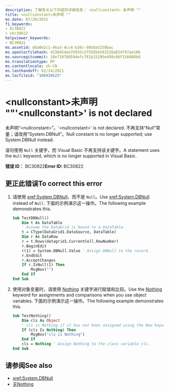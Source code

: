 ```yaml
---
description: 了解有关以下内容的详细信息： <nullconstant> 未声明 ""
title: <nullconstant>未声明 ""
ms.date: 07/20/2015
f1_keywords:
- bc30822
- vbc30822
helpviewer_keywords:
- BC30822
ms.assetid: dda0e2c1-46a3-4cc4-b36c-0858a5259bac
ms.openlocfilehash: d33845dee76935c2f592bb591520a824f97ae186
ms.sourcegitcommit: 10e719780594efc781b15295e499c66f316068b8
ms.translationtype: MT
ms.contentlocale: zh-CN
ms.lasthandoff: 02/14/2021
ms.locfileid: "100436625"
---
```

# <a name="nullconstant-is-not-declared"></a><span data-ttu-id="3717b-103">\<nullconstant>未声明 ""</span><span class="sxs-lookup"><span data-stu-id="3717b-103">'\<nullconstant>' is not declared</span></span>

<span data-ttu-id="3717b-104">未声明“\<nullconstant>”。</span><span class="sxs-lookup"><span data-stu-id="3717b-104">'\<nullconstant>' is not declared.</span></span> <span data-ttu-id="3717b-105">不再支持“Null”常量；请改用“System.DBNull”。</span><span class="sxs-lookup"><span data-stu-id="3717b-105">Null constant is no longer supported; use System.DBNull instead.</span></span>  
  
 <span data-ttu-id="3717b-106">语句使用 `Null` 关键字，而 Visual Basic 不再支持该关键字。</span><span class="sxs-lookup"><span data-stu-id="3717b-106">A statement uses the `Null` keyword, which is no longer supported in Visual Basic.</span></span>  
  
 <span data-ttu-id="3717b-107">**错误 ID：** BC30822</span><span class="sxs-lookup"><span data-stu-id="3717b-107">**Error ID:** BC30822</span></span>  
  
## <a name="to-correct-this-error"></a><span data-ttu-id="3717b-108">更正此错误</span><span class="sxs-lookup"><span data-stu-id="3717b-108">To correct this error</span></span>  
  
1. <span data-ttu-id="3717b-109">请使用 <xref:System.DBNull>，而不是 `Null`。</span><span class="sxs-lookup"><span data-stu-id="3717b-109">Use <xref:System.DBNull> instead of `Null`.</span></span> <span data-ttu-id="3717b-110">下面的示例演示这一操作。</span><span class="sxs-lookup"><span data-stu-id="3717b-110">The following example demonstrates this.</span></span>  
  
    ```vb  
    Sub TestDBNull()  
        Dim t As DataTable  
        ' Assume the DataGrid is bound to a DataTable.  
        t = CType(DataGrid1.DataSource, DataTable)  
        Dim r As DataRow  
        r = t.Rows(datagrid1.CurrentCell.RowNumber)  
        r.BeginEdit  
        r(1) = System.DBNull.Value ' Assign DBNull to the record.  
        r.EndEdit  
        r.AcceptChanges  
        If r.IsNull(1) Then  
            MsgBox("")  
        End If  
    End Sub  
    ```  
  
2. <span data-ttu-id="3717b-111">使用对象变量时，请使用 [Nothing](../language-reference/nothing.md) 关键字进行赋值和比较。</span><span class="sxs-lookup"><span data-stu-id="3717b-111">Use the [Nothing](../language-reference/nothing.md) keyword for assignments and comparisons when you use object variables.</span></span> <span data-ttu-id="3717b-112">下面的示例演示这一操作。</span><span class="sxs-lookup"><span data-stu-id="3717b-112">The following example demonstrates this.</span></span>  
  
    ```vb  
    Sub TestNothing()  
        Dim cls As Object  
        ' cls is Nothing if it has not been assigned using the New keyword.  
        If (cls Is Nothing) Then  
            MsgBox("cls is Nothing")  
        End If  
        cls = Nothing ' Assign Nothing to the class variable cls.  
    End Sub  
    ```  
  
## <a name="see-also"></a><span data-ttu-id="3717b-113">请参阅</span><span class="sxs-lookup"><span data-stu-id="3717b-113">See also</span></span>

- <xref:System.DBNull>
- [<span data-ttu-id="3717b-114">无</span><span class="sxs-lookup"><span data-stu-id="3717b-114">Nothing</span></span>](../language-reference/nothing.md)
